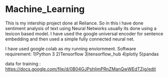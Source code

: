 # Machine_Learning
This is my intership project done at Reliance.
So in this i have done sentiment analysis of text using Neural Networks usually its done using a lexicon based model.
I have used the google universal encoder for sentence embedding and then used a simple fully connected neural net.


I have used google colab as my running enviornment.
Software requirement:
 1)Python 3
 2)Tensorflow
 3)tensorflow_hub
 4)plotly
 5)pandas
 
 
 
 data for training : https://docs.google.com/file/d/0B04GJPshIjmPRnZManQwWEdTZjg/edit

